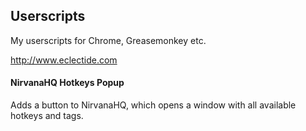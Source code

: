 ## Userscripts
My userscripts for Chrome, Greasemonkey etc.

http://www.eclectide.com


#### NirvanaHQ Hotkeys Popup

Adds a button to NirvanaHQ, which opens a window with all available hotkeys and tags.

